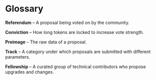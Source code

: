 # Glossary

**Referendum** – A proposal being voted on by the community.

**Conviction** – How long tokens are locked to increase vote strength.

**Preimage** – The raw data of a proposal.

**Track** – A category under which proposals are submitted with different parameters.

**Fellowship** – A curated group of technical contributors who propose upgrades and changes.

